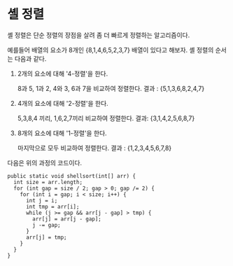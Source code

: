 # 셸 정렬

셸 정렬은 단순 정렬의 장점을 살려 좀 더 빠르게 정렬하는 알고리즘이다. 

예를들어 배열의 요소가 8개인 {8,1,4,6,5,2,3,7} 배열이 있다고 해보자. 셸 정렬의 순서는 다음과 같다.

1. 2개의 요소에 대해 '4-정렬'을 한다.

   8과 5, 1과 2, 4와 3, 6과 7을 비교하여 정렬한다. 결과 : {5,1,3,6,8,2,4,7}

2. 4개의 요소에 대해 '2-정렬'을 한다.

   5,3,8,4 끼리, 1,6,2,7끼리 비교하여 정렬한다. 결과: {3,1,4,2,5,6,8,7}

3. 8개의 요소에 대해 '1-정렬'을 한다.

   마지막으로 모두 비교하여 정렬한다. 결과 : {1,2,3,4,5,6,7,8}

다음은 위의 과정의 코드이다.

```
public static void shellsort(int[] arr) {
  int size = arr.length;
  for (int gap = size / 2; gap > 0; gap /= 2) {
    for (int i = gap; i < size; i++) {
      int j = i;
      int tmp = arr[i];
      while (j >= gap && arr[j - gap] > tmp) {
        arr[j] = arr[j - gap];
        j -= gap;
      }
      arr[j] = tmp;
    }
  }
}
```

